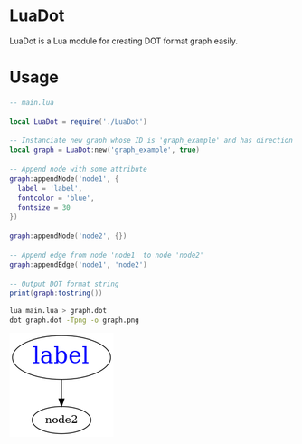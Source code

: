 # LuaDot
LuaDot is a Lua module for creating DOT format graph easily.

# Usage
```lua
-- main.lua

local LuaDot = require('./LuaDot')

-- Instanciate new graph whose ID is 'graph_example' and has direction
local graph = LuaDot:new('graph_example', true)

-- Append node with some attribute
graph:appendNode('node1', {
  label = 'label',
  fontcolor = 'blue',
  fontsize = 30
})

graph:appendNode('node2', {})

-- Append edge from node 'node1' to node 'node2'
graph:appendEdge('node1', 'node2')

-- Output DOT format string
print(graph:tostring())
```

```sh
lua main.lua > graph.dot
dot graph.dot -Tpng -o graph.png
```

![graph.png](asset/graph.png)
